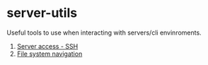 # server-utils
Useful tools to use when interacting with servers/cli envinroments.

1. [Server access - SSH](docs/ssh.md)
2. [File system navigation](docs/cli_nav.md)
